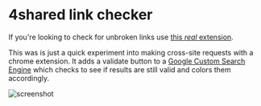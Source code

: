 # 4shared link checker

If you're looking to check for unbroken links use [this *real*
extension](https://chrome.google.com/webstore/detail/download-link-checker/hbmbafpbabjejfhopjnmjanilieamiic?hl=en-GB).

This was is just a quick experiment into making cross-site requests with a
chrome extension. It adds a validate button to a [Google Custom Search
Engine](https://cse.google.com/cse/) which checks to see if results are still
valid and colors them accordingly.

![screenshot](https://raw.githubusercontent.com/hbaughman/4shared-checker/master/screenshot.png)
